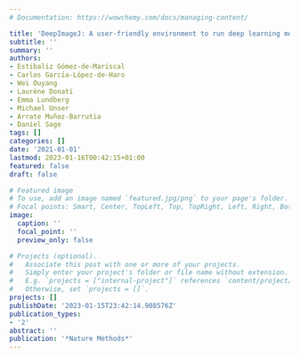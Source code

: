 ```yaml
---
# Documentation: https://wowchemy.com/docs/managing-content/

title: 'DeepImageJ: A user-friendly environment to run deep learning models in ImageJ'
subtitle: ''
summary: ''
authors:
- Estibaliz Gómez-de-Mariscal
- Carlos Garcı́a-López-de-Haro
- Wei Ouyang
- Laurène Donati
- Emma Lundberg
- Michael Unser
- Arrate Muñoz-Barrutia
- Daniel Sage
tags: []
categories: []
date: '2021-01-01'
lastmod: 2023-01-16T00:42:15+01:00
featured: false
draft: false

# Featured image
# To use, add an image named `featured.jpg/png` to your page's folder.
# Focal points: Smart, Center, TopLeft, Top, TopRight, Left, Right, BottomLeft, Bottom, BottomRight.
image:
  caption: ''
  focal_point: ''
  preview_only: false

# Projects (optional).
#   Associate this post with one or more of your projects.
#   Simply enter your project's folder or file name without extension.
#   E.g. `projects = ["internal-project"]` references `content/project/deep-learning/index.md`.
#   Otherwise, set `projects = []`.
projects: []
publishDate: '2023-01-15T23:42:14.908576Z'
publication_types:
- '2'
abstract: ''
publication: '*Nature Methods*'
---
```


